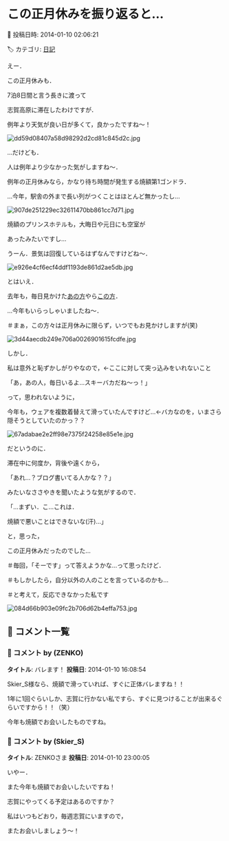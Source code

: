 # この正月休みを振り返ると…

📅 投稿日時: 2014-01-10 02:06:21

🏷️ カテゴリ: [日記](cc4b5682fb7b8b144980957a978653fb0.md)

えー．


この正月休みも．


7泊8日間と言う長きに渡って


志賀高原に滞在したわけですが．





例年より天気が良い日が多くて，良かったですね～！




![dd59d08407a58d98292d2cd81c845d2c.jpg](images/dd59d08407a58d98292d2cd81c845d2c.jpg)




…だけども．


人は例年より少なかった気がしますね～．


例年の正月休みなら，かなり待ち時間が発生する焼額第1ゴンドラ．


…今年，駅舎の外まで長い列がつくことはほとんど無かったし…




![907de251229ec32611470bb861cc7d71.jpg](images/907de251229ec32611470bb861cc7d71.jpg)




焼額のプリンスホテルも，大晦日や元日にも空室が


あったみたいですし…


うーん．景気は回復しているはずなんですけどね～．




![e926e4cf6ecf4ddf1193de861d2ae5db.jpg](images/e926e4cf6ecf4ddf1193de861d2ae5db.jpg)







とはいえ．


去年も，毎日見かけた[あの方](e688bd85b36410d46aaf4ffc7117e2c63.md)やら[この方](http://www.skiline.cc/profile/user5f418/info)．


…今年もいらっしゃいましたね～．


＃まぁ，この方々は正月休みに限らず，いつでもお見かけしますが(笑)




![3d44aecdb249e706a0026901615fcdfe.jpg](images/3d44aecdb249e706a0026901615fcdfe.jpg)







しかし．


私は意外と恥ずかしがりやなので，←ここに対して突っ込みをいれないこと


「あ，あの人，毎日いるよ…スキーバカだね～っ！」


って，思われないように，


今年も，ウェアを複数着替えて滑っていたんですけど…←バカなのを，いまさら隠そうとしていたのかっ？？




![67adabae2e2ff98e7375f24258e85e1e.jpg](images/67adabae2e2ff98e7375f24258e85e1e.jpg)







だというのに．


滞在中に何度か，背後や遠くから，


「あれ…？ブログ書いてる人かな？？」


みたいなささやきを聞いたような気がするので．


「…まずい．こ…これは．


焼額で悪いことはできないな(汗)…」


と，思った，


この正月休みだったのでした…





＃毎回，「そーです」って答えようかな…って思ったけど．


＃もしかしたら，自分以外の人のことを言っているのかも…


＃と考えて，反応できなかった私です




![084d66b903e09fc2b706d62b4effa753.jpg](images/084d66b903e09fc2b706d62b4effa753.jpg)

## 💬 コメント一覧

### 💬 コメント by (ZENKO)
**タイトル**: バレます！
**投稿日**: 2014-01-10 16:08:54

Skier_S様なら、焼額で滑っていれば、すぐに正体バレますね！！

1年に1回ぐらいしか、志賀に行かない私ですら、すぐに見つけることが出来るぐらいですから！！（笑）

今年も焼額でお会いしたものですね。

### 💬 コメント by (Skier_S)
**タイトル**: ZENKOさま
**投稿日**: 2014-01-10 23:00:05

いやー．

また今年も焼額でお会いしたいですね！

志賀にやってくる予定はあるのですか？

私はいつもどおり，毎週志賀にいますので，

またお会いしましょう～！

